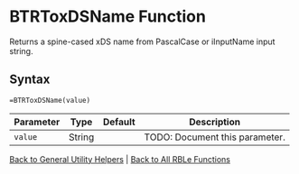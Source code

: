 # BTRToxDSName Function

Returns a spine-cased xDS name from PascalCase or iInputName input string.

## Syntax

```excel
=BTRToxDSName(value)
```

Parameter | Type | Default | Description
---|---|---|---
`value` | String |  | TODO: Document this parameter.

[Back to General Utility Helpers](Readme.md) | [Back to All RBLe Functions](/RBLe/RBLe.md#function-documentation)